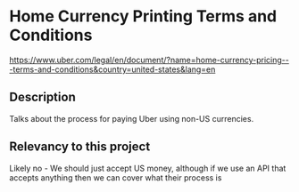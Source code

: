 # Home Currency Printing Terms and Conditions

https://www.uber.com/legal/en/document/?name=home-currency-pricing---terms-and-conditions&country=united-states&lang=en

## Description

Talks about the process for paying Uber using non-US currencies.

## Relevancy to this project

Likely no - We should just accept US money, although if we use an API that accepts anything then we can cover what their process is